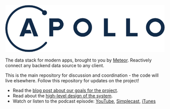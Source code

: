 ![Apollo logo](logo-apollo.png)

The data stack for modern apps, brought to you by [Meteor](https://www.meteor.com/). Reactively connect any backend data source to any client.

This is the main repository for discussion and coordination - the code will live elsewhere. Follow this repository for updates on the project!

- Read the [blog post about our goals for the project](http://info.meteor.com/blog/reactive-graphql).
- Read about the [high-level design of the system](design/high-level-reactivity.md).
- Watch or listen to the podcast episode: [YouTube](https://www.youtube.com/watch?v=g7Uy1pcODTk), [Simplecast](https://transmission.simplecast.fm/2), [iTunes](https://itunes.apple.com/us/podcast/transmission/id1078456050?mt=2)
